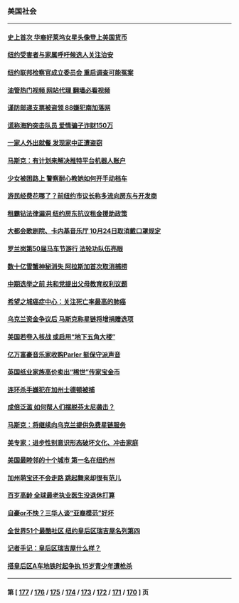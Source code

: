 ### 美国社会
---
#### [史上首次 华裔好莱坞女星头像登上美国货币](../../pages/ncid1078160/n13848842.md?10200045) 
#### [纽约受害者与家属呼吁候选人关注治安](../../pages/ncid1078160/n13848553.md?10200045) 
#### [纽约联邦检察官成立委员会 重启调查可能冤案](../../pages/ncid1078160/n13848512.md?10200045) 
#### [油管热门视频 网站代理 翻墙必看视频](http://132.145.103.77:81/youtube.html?10200045)
#### [谨防邮递支票被盗领 88嫌犯南加落网](../../pages/ncid1078160/n13848421.md?10200045) 
#### [谎称海豹突击队员 爱情骗子诈财150万](../../pages/ncid1078160/n13848281.md?10200045) 
#### [一家人外出就餐 发现家中正遭盗窃](../../pages/ncid1078160/n13848273.md?10200045) 
#### [马斯克：有计划来解决推特平台机器人账户](../../pages/ncid1078160/n13848068.md?10200045) 
#### [少女被困路上 警察耐心教她如何开手动档车](../../pages/ncid1078160/n13847623.md?10200045) 
#### [游民经费花哪了？前纽约市议长称多流向房东与开发商](../../pages/ncid1078160/n13847746.md?10200045) 
#### [租霸钻法律漏洞 纽约房东抗议租金援助政策](../../pages/ncid1078160/n13847810.md?10200045) 
#### [大都会歌剧院、卡内基音乐厅 10月24日取消戴口罩规定](../../pages/ncid1078160/n13847824.md?10200045) 
#### [罗兰岗第50届马车节游行 法轮功队伍亮眼](../../pages/ncid1078160/n13847707.md?10200045) 
#### [数十亿雪蟹神秘消失 阿拉斯加首次取消捕捞](../../pages/ncid1078160/n13847554.md?10200045) 
#### [中期选举之前 共和党提出父母教育权利议题](../../pages/ncid1078160/n13847365.md?10200045) 
#### [希望之城癌症中心：关注死亡率最高的肺癌](../../pages/ncid1078160/n13847478.md?10200045) 
#### [乌克兰资金争议后 马斯克称星链将增捐赠选项](../../pages/ncid1078160/n13847359.md?10200045) 
#### [美国若卷入核战 或启用“地下五角大楼”](../../pages/ncid1078160/n13846800.md?10200045) 
#### [亿万富豪音乐家收购Parler 挺保守派声音](../../pages/ncid1078160/n13847331.md?10200045) 
#### [英国纸业家族高价卖出“稀世”传家宝金币](../../pages/ncid1078160/n13846959.md?10200045) 
#### [连环杀手嫌犯在加州士德顿被捕](../../pages/ncid1078160/n13846927.md?10200045) 
#### [成倍泛滥 如何帮人们摆脱芬太尼袭击？](../../pages/ncid1078160/n13846717.md?10200045) 
#### [马斯克：将继续向乌克兰提供免费星链服务](../../pages/ncid1078160/n13845582.md?10200045) 
#### [美专家：进步性别意识形态破坏文化、冲击家庭](../../pages/ncid1078160/n13846325.md?10200045) 
#### [美国最睦邻的十个城市 第一名在纽约州](../../pages/ncid1078160/n13846284.md?10200045) 
#### [加州萌宝还不会走路 跳起舞来却很有范儿](../../pages/ncid1078160/n13845806.md?10200045) 
#### [百岁高龄 全球最老执业医生没退休打算](../../pages/ncid1078160/n13845877.md?10200045) 
#### [自豪or不快？三华人谈“亚裔模范”好坏](../../pages/ncid1078160/n13845812.md?10200045) 
#### [全世界51个最酷社区  纽约皇后区瑞吉屋名列第四](../../pages/ncid1078160/n13845770.md?10200045) 
#### [记者手记：皇后区瑞吉屋什么样？](../../pages/ncid1078160/n13845765.md?10200045) 
#### [搭皇后区A车地铁时起争执 15岁青少年遭枪杀](../../pages/ncid1078160/n13845814.md?10200045) 

---
#### 第 [ [177](./177.md?10200045) / [176](./176.md?10200045) / [175](./175.md?10200045) / [174](./174.md?10200045) / [173](./173.md?10200045) / [172](./172.md?10200045) / [171](./171.md?10200045) / [170](./170.md?10200045) ] 页
